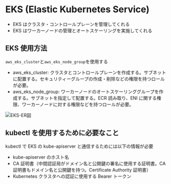 # EKS (Elastic Kubernetes Service)

- EKS はクラスタ・コントロールプレーンを管理してくれる
- EKS はワーカーノードの管理とオートスケーリングを実施してくれる

## EKS 使用方法

`aws_eks_cluster`と`aws_eks_node_group`を使用する

- aws_eks_cluster: クラスタとコントロールプレーンを作成する。サブネットに配置する。セキュリティーグループの作成・削除などの権限を持つロールが必要。
- aws_eks_node_group: ワーカーノードのオートスケーリンググループを作成する。サブネットを指定して配置する。ECR 読み取り、ENI に関する権限、ワーカーノードに対する権限などを持つロールが必要。

![EKS-ER図](../image/EKS-ER図.png)

## kubectl を使用するために必要なこと

kubectl で EKS の kube-apiserver と通信するためには以下の情報が必要

- kube-apiserver のホスト名
- CA 証明書（中間認証局がドメイン名と公開鍵の署名に使用する証明書。CA 証明書もドメイン名と公開鍵を持つ。Certificate Authority 証明書）
- Kubernetes クラスタへの認証に使用する Bearer トークン
